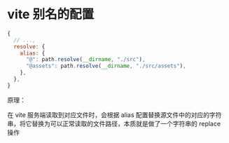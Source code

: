 # vite 别名的配置

```js
{
  // ...,
  resolve: {
    alias: {
      "@": path.resolve(__dirname, "./src"),
      "@assets": path.resolve(__dirname, "./src/assets"),
    },
  },
}
```

原理：

在 vite 服务端读取到对应文件时，会根据 alias 配置替换源文件中的对应的字符串，将它替换为可以正常读取的文件路径，本质就是做了一个字符串的 replace 操作
